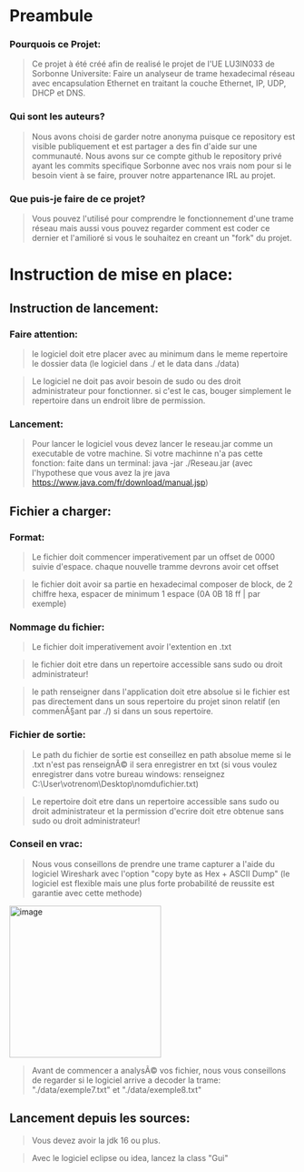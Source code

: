 # Preambule
### Pourquois ce Projet:
> Ce projet à été créé afin de realisé le projet de l'UE LU3IN033 de Sorbonne Universite: Faire un analyseur de trame hexadecimal réseau avec encapsulation Ethernet en traitant la couche Ethernet, IP, UDP, DHCP et DNS.

### Qui sont les auteurs?
> Nous avons choisi de garder notre anonyma puisque ce repository est visible publiquement et est partager a des fin d'aide sur une communauté. Nous avons sur ce compte github le repository privé ayant les commits specifique Sorbonne avec nos vrais nom pour si le besoin vient à se faire, prouver notre appartenance IRL au projet.

### Que puis-je faire de ce projet?
> Vous pouvez l'utilisé pour comprendre le fonctionnement d'une trame réseau mais aussi vous pouvez regarder comment est coder ce dernier et l'amilioré si vous le souhaitez en creant un "fork" du projet.


# Instruction de mise en place:
## Instruction de lancement:
### Faire attention:
> le logiciel doit etre placer avec au minimum dans le meme repertoire le dossier data (le logiciel dans ./ et le data dans ./data)

> Le logiciel ne doit pas avoir besoin de sudo ou des droit administrateur pour fonctionner. si c'est le cas, bouger simplement le repertoire dans un endroit libre de permission.

### Lancement:
> Pour lancer le logiciel vous devez lancer le reseau.jar comme un executable de votre machine. Si votre machinne n'a pas cette fonction: faite dans un terminal: java -jar ./Reseau.jar  (avec l'hypothese que vous avez la jre java https://www.java.com/fr/download/manual.jsp)
 
## Fichier a charger:
### Format:
> Le fichier doit commencer imperativement par un offset de 0000 suivie d'espace. chaque nouvelle tramme devrons avoir cet offset

> le fichier doit avoir sa partie en hexadecimal composer de block, de 2 chiffre hexa, espacer de minimum 1 espace (0A 0B 18 ff | par exemple) 

### Nommage du fichier:
> Le fichier doit imperativement avoir l'extention en .txt

> le fichier doit etre dans un repertoire accessible sans sudo ou droit administrateur!

> le path renseigner dans l'application doit etre absolue si le fichier est pas directement dans un sous repertoire du projet sinon relatif (en commenÃ§ant par ./) si dans un sous repertoire.
    
### Fichier de sortie:
> Le path du fichier de sortie est conseillez en path absolue meme si le .txt n'est pas renseignÃ© il sera enregistrer en txt (si vous voulez enregistrer dans votre bureau windows: renseignez C:\User\votrenom\Desktop\nomdufichier.txt)

> Le repertoire doit etre dans un repertoire accessible sans sudo ou droit administrateur et la permission d'ecrire doit etre obtenue sans sudo ou droit administrateur!


### Conseil en vrac:
> Nous vous conseillons de prendre une trame capturer a l'aide du logiciel Wireshark avec l'option "copy byte as Hex + ASCII Dump" (le logiciel est flexible mais une plus forte probabilité de reussite est garantie avec cette methode)
<img width="267" alt="image" src="https://user-images.githubusercontent.com/15380435/144995700-6fd1d3c9-d6d9-41f8-ad73-52f24e23fb50.png">

> Avant de commencer a analysÃ© vos fichier, nous vous conseillons de regarder si le logiciel arrive a decoder la trame: "./data/exemple7.txt" et "./data/exemple8.txt"

## Lancement depuis les sources:
> Vous devez avoir la jdk 16 ou plus.

> Avec le logiciel eclipse ou idea, lancez la class "Gui"
